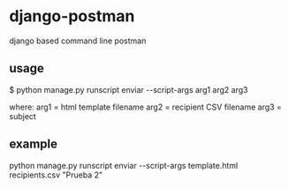 # django-postman

django based command line postman

## usage

$ python manage.py runscript enviar --script-args arg1 arg2 arg3

where:
arg1 = html template filename
arg2 = recipient CSV filename
arg3 = subject

## example

python manage.py runscript enviar --script-args template.html recipients.csv "Prueba 2"
